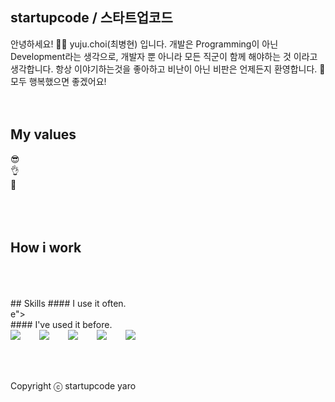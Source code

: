 ## startupcode / 스타트업코드
안녕하세요! 🙋‍♂️ yuju.choi(최병현) 입니다. 개발은 Programming이 아닌 Development라는 생각으로, 개발자 뿐 아니라 모든 직군이 함께 해야하는 것 이라고 생각합니다.
항상 이야기하는것을 좋아하고 비난이 아닌 비판은 언제든지 환영합니다. 🥰 모두 행복했으면 좋겠어요!
<br />
<br />
<br />
## My values
😎 <br />
👌 <br />
🦻 <br />
<br />
<br />
<br />
## How i work

<br />
<br />
<br />
## Skills
#### I use it often.
<div style="display:flex;gap:30px;flex-wrap:wrap;">
e">
</div>
#### I've used it before.
<div style="display:flex;gap:30px;flex-wrap:wrap;">
  <img src="https://img.shields.io/badge/MySQL-4479A1?style=for-the-badge&logo=mysql&logoColor=white">
   <img src="https://img.shields.io/badge/Android-3DDC84?style=for-the-badge&logo=android&logoColor=white">
  <img src="https://img.shields.io/badge/Java-007396?style=for-the-badge&logo=Java&logoColor=white">
  <img src="https://img.shields.io/badge/Swift-F05138?style=for-the-badge&logo=Swift&logoColor=white">
  <img src="https://img.shields.io/badge/Docker-2496ED?style=for-the-badge&logo=Docker&logoColor=white">
</div>
<br />
<br />
<br />

Copyright ⓒ startupcode yaro